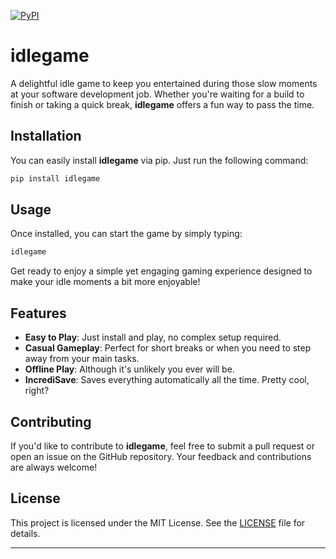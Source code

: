 [![PyPI](https://github.com/bboonstra/idlegame/actions/workflows/pypi.yml/badge.svg)](https://github.com/bboonstra/idlegame/actions/workflows/pypi.yml)
# idlegame

A delightful idle game to keep you entertained during those slow moments at your software development job. Whether you're waiting for a build to finish or taking a quick break, **idlegame** offers a fun way to pass the time.

## Installation

You can easily install **idlegame** via pip. Just run the following command:

```bash
pip install idlegame
```

## Usage

Once installed, you can start the game by simply typing:

```bash
idlegame
```

Get ready to enjoy a simple yet engaging gaming experience designed to make your idle moments a bit more enjoyable!

## Features

- **Easy to Play**: Just install and play, no complex setup required.
- **Casual Gameplay**: Perfect for short breaks or when you need to step away from your main tasks.
- **Offline Play**: Although it's unlikely you ever will be.
- **IncrediSave**: Saves everything automatically all the time. Pretty cool, right?

## Contributing

If you'd like to contribute to **idlegame**, feel free to submit a pull request or open an issue on the GitHub repository. Your feedback and contributions are always welcome!

## License

This project is licensed under the MIT License. See the [LICENSE](LICENSE) file for details.

---
